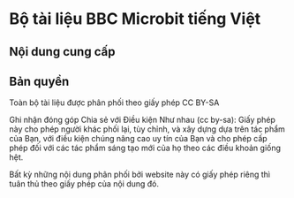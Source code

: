 # Bộ tài liệu BBC Microbit tiếng Việt


## Nội dung cung cấp


## Bản quyền

Toàn bộ tài liệu được phân phối theo giấy phép CC BY-SA

Ghi nhận đóng góp Chia sẻ với Điều kiện Như nhau (cc by-sa):
Giấy phép này cho phép người khác phối lại, tùy chỉnh, và xây dựng dựa trên tác phẩm của Bạn, với điều kiện chúng nâng cao uy tín của Bạn và cho phép cấp phép đối với các tác phẩm sáng tạo mới của họ theo các điều khoản giống hệt.

Bất kỳ những nội dung phân phối bởi website này có giấy phép riêng thì tuân thủ theo giấy phép của nội dung đó.

